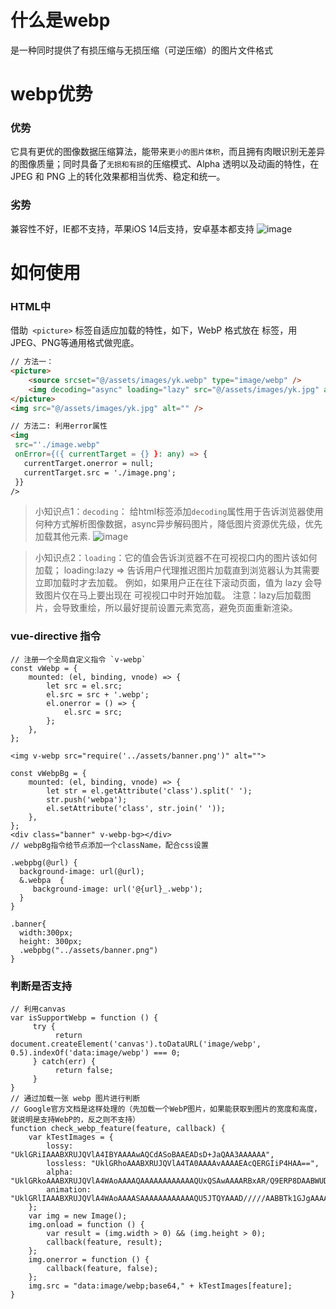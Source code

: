 # 什么是webp
是一种同时提供了有损压缩与无损压缩（可逆压缩）的图片文件格式
# webp优势
### 优势
它具有更优的图像数据压缩算法，能带来`更小的图片体积`，而且拥有肉眼识别无差异的图像质量；同时具备了`无损和有损`的压缩模式、Alpha 透明以及动画的特性，在 JPEG 和 PNG 上的转化效果都相当优秀、稳定和统一。
### 劣势
兼容性不好，IE都不支持，苹果iOS 14后支持，安卓基本都支持
![image](https://user-images.githubusercontent.com/11763399/197341769-fee1d1ae-937c-4e70-9d6e-caa3c69ccb48.png)

# 如何使用
### HTML中
借助` <picture>` 标签自适应加载的特性，如下，WebP 格式放在 <source> 标签，用JPEG、PNG等通用格式做兜底。
``` HTML
// 方法一：
<picture>
    <source srcset="@/assets/images/yk.webp" type="image/webp" />
    <img decoding="async" loading="lazy" src="@/assets/images/yk.jpg" alt="" />
</picture>
<img src="@/assets/images/yk.jpg" alt="" />

// 方法二: 利用error属性
<img
 src="'./image.webp"
 onError={({ currentTarget = {} }: any) => {
   currentTarget.onerror = null;
   currentTarget.src = './image.png';
 }}
/>
```
> 小知识点1：`decoding`： 给html标签添加`decoding`属性用于告诉浏览器使用何种方式解析图像数据，async异步解码图片，降低图片资源优先级，优先加载其他元素.
  ![image](https://user-images.githubusercontent.com/11763399/197316638-c7141afd-1b23-42dc-b587-d10642d76284.png)

> 小知识点2：`loading`：它的值会告诉浏览器不在可视视口内的图片该如何加载；
  loading:lazy => 告诉用户代理推迟图片加载直到浏览器认为其需要立即加载时才去加载。
  例如，如果用户正在往下滚动页面，值为 lazy 会导致图片仅在马上要出现在 可视视口中时开始加载。
  注意：lazy后加载图片，会导致重绘，所以最好提前设置元素宽高，避免页面重新渲染。

### vue-directive  指令
```
// 注册一个全局自定义指令 `v-webp`
const vWebp = {
    mounted: (el, binding, vnode) => {
        let src = el.src;
        el.src = src + '.webp';
        el.onerror = () => {
            el.src = src;
        };
    },
};

<img v-webp src="require('../assets/banner.png')" alt="">

const vWebpBg = {
    mounted: (el, binding, vnode) => {
        let str = el.getAttribute('class').split(' ');
        str.push('webpa');
        el.setAttribute('class', str.join(' '));
    },
};
<div class="banner" v-webp-bg></div>
// webpBg指令给节点添加一个className，配合css设置

.webpbg(@url) {
  background-image: url(@url);
  &.webpa  {
     background-image: url('@{url}_.webp');
  }
}

.banner{
  width:300px;
  height: 300px;
  .webpbg("../assets/banner.png")
}
```
### 判断是否支持
```
// 利用canvas
var isSupportWebp = function () {
     try {
          return document.createElement('canvas').toDataURL('image/webp', 0.5).indexOf('data:image/webp') === 0;
     } catch(err) {
          return false;
     }
}
// 通过加载一张 webp 图片进行判断
// Google官方文档是这样处理的（先加载一个WebP图片，如果能获取到图片的宽度和高度，就说明是支持WebP的，反之则不支持）
function check_webp_feature(feature, callback) {
    var kTestImages = {
        lossy: "UklGRiIAAABXRUJQVlA4IBYAAAAwAQCdASoBAAEADsD+JaQAA3AAAAAA",
        lossless: "UklGRhoAAABXRUJQVlA4TA0AAAAvAAAAEAcQERGIiP4HAA==",
        alpha: "UklGRkoAAABXRUJQVlA4WAoAAAAQAAAAAAAAAAAAQUxQSAwAAAARBxAR/Q9ERP8DAABWUDggGAAAABQBAJ0BKgEAAQAAAP4AAA3AAP7mtQAAAA==",
        animation: "UklGRlIAAABXRUJQVlA4WAoAAAASAAAAAAAAAAAAQU5JTQYAAAD/////AABBTk1GJgAAAAAAAAAAAAAAAAAAAGQAAABWUDhMDQAAAC8AAAAQBxAREYiI/gcA"
    };
    var img = new Image();
    img.onload = function () {
        var result = (img.width > 0) && (img.height > 0);
        callback(feature, result);
    };
    img.onerror = function () {
        callback(feature, false);
    };
    img.src = "data:image/webp;base64," + kTestImages[feature];
}

```
